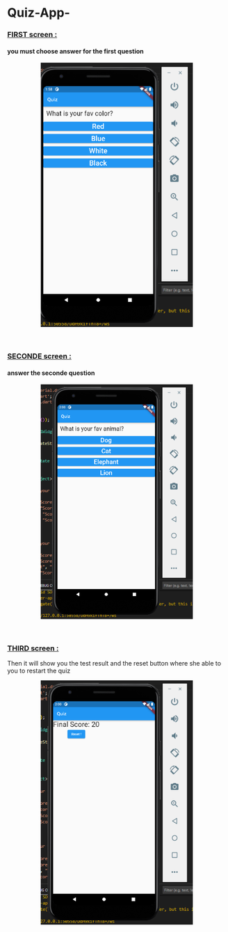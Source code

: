 # Quiz-App-

<h3><u>FIRST screen :</u></h3>
<h4>you must choose answer for the first question </h4>
<p align="center">
  <img src="screens/1.png" width="350" title="hover text"> 
  </p>
  </br>
  <h3><u>SECONDE screen :</u></h3>
 <h4>answer the seconde question </h4>
<p align="center">
  <img src="screens/2.png" width="350" title="hover text"> 
  </p>
  </br>
 
  <h3><u>THIRD screen :</u></h3>
  Then it will show you the test result and the reset button where she able to you to restart the quiz 
<p align="center">
  <img src="screens/3.png" width="350" title="hover text"> 
  </p>
  </br>
 
